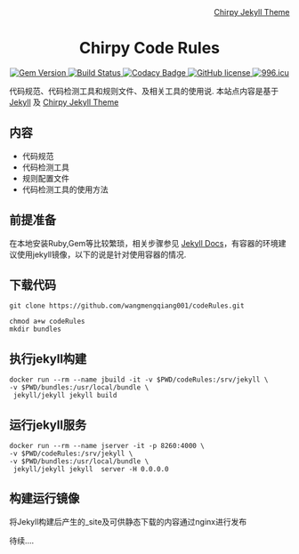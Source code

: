 <div align="right">
  <!-- a href="README.md#readme">EN</a -->
  <a href="./docs/README.zh-CN.md">Chirpy Jekyll Theme</a>
</div>

<div align="center">
  <h1>Chirpy Code Rules</h1>
  <p>
    <a href="https://rubygems.org/gems/jekyll-theme-chirpy">
    <img alt="Gem Version" src="https://img.shields.io/gem/v/jekyll-theme-chirpy?color=brightgreen"></img>
  </a>
    <a href="https://github.com/wangmengqiang001/codeRules/actions?query=branch%3Amaster+event%3Apush">
    <img alt="Build Status" src="https://github.com/cotes2020/jekyll-theme-chirpy/workflows/build/badge.svg?branch=master&event=push"></img>
  </a>
    <a href="#">
    <img alt="Codacy Badge" src="https://api.codacy.com/project/badge/Grade/8220b926db514f13afc3f02b7f884f4b"></img>
  </a>
    <a href="#">
    <img alt="GitHub license" src="https://img.shields.io/github/license/cotes2020/jekyll-theme-chirpy.svg"></img>
  </a>
    <a href="#">
    <img alt="996.icu" src="https://img.shields.io/badge/link-996.icu-%23FF4D5B.svg"></img>
  </a>
  </p>
</div>

代码规范、代码检测工具和规则文件、及相关工具的使用说. 本站点内容是基于[Jekyll](https://jekyllrb.com/) 及 [Chirpy Jekyll Theme](https://github.com/cotes2020/jekyll-theme-chirpy)  


内容
--

- 代码规范
- 代码检测工具
- 规则配置文件
- 代码检测工具的使用方法


前提准备
--
在本地安装Ruby,Gem等比较繁琐，相关步骤参见 [Jekyll Docs](https://jekyllrb.com/docs/installation/)，有容器的环境建议使用jekyll镜像，以下的说是针对使用容器的情况.

下载代码
--------
```console
git clone https://github.com/wangmengqiang001/codeRules.git

chmod a+w codeRules
mkdir bundles
```

执行jekyll构建
--------------
```console
docker run --rm --name jbuild -it -v $PWD/codeRules:/srv/jekyll \
-v $PWD/bundles:/usr/local/bundle \
 jekyll/jekyll jekyll build

```

运行jekyll服务
--------------
```console
docker run --rm --name jserver -it -p 8260:4000 \
-v $PWD/codeRules:/srv/jekyll \
-v $PWD/bundles:/usr/local/bundle \
 jekyll/jekyll jekyll  server -H 0.0.0.0
 ```
 构建运行镜像
 -----
将Jekyll构建后产生的_site及可供静态下载的内容通过nginx进行发布

 待续....
